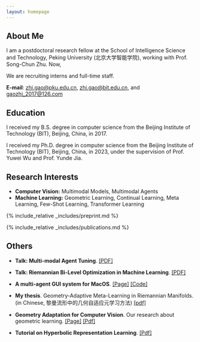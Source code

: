 ```yaml
---
layout: homepage
---
```


## About Me

I am a postdoctoral research fellow at the School of Intelligence Science and Technology, Peking University (北京大学智能学院), working with Prof. Song-Chun Zhu. Now, 


We are recruiting interns and full-time staff.

**E-mail**: zhi.gao@pku.edu.cn, zhi.gao@bit.edu.cn, and gaozhi_2017@126.com


## Education

I received my B.S. degree in computer science from the Beijing Institute of Technology (BIT), Beijing, China, in 2017.

I received my Ph.D. degree in computer science from the Beijing Institute of Technology (BIT), Beijing, China, in 2023, under the supervision of Prof. Yuwei Wu and Prof. Yunde Jia.


## Research Interests

- **Computer Vision:** Multimodal Models, Multimodal Agents
- **Machine Learning:** Geometric Learning, Continual Learning, Meta Learning, Few-Shot Learning, Transformer Learning

<!-- ## News

- **[Feb. 2020]** Our paper about incremental learning is accepted to CVPR 2020. -->
{% include_relative _includes/preprint.md %}

{% include_relative _includes/publications.md %}

<!-- {% include_relative _includes/services.md %} -->

## Others
- **Talk: Multi-modal Agent Tuning**. [[PDF]](https://docs.google.com/presentation/d/1Qpi_Hr5gA7Ui40rAyDDn8BcI8ArbvBl0/edit?usp=drive_link&ouid=111446216414248154601&rtpof=true&sd=true/) 

- **Talk: Riemannian Bi-Level Optimization in Machine Learning**. [[PDF]](https://docs.google.com/presentation/d/1ps5g2noDtbtBKuzh9MvsFc_nbIcau2cU/edit?usp=drive_link&ouid=111446216414248154601&rtpof=true&sd=true) 

- **A multi-agent GUI system for MacOS**. [[Page]](https://computer-use-agents.github.io/macos/) [[Code]](https://github.com/Computer-use-agents/MacOS-Agent)

- **My thesis**. Geometry-Adaptive Meta-Learning in Riemannian Manifolds. (in Chinese, 黎曼流形中的几何自适应元学习方法)  [[pdf]](https://drive.google.com/file/d/1SDqUKJvdMoeUI0EDsTSWik7hzVxFrdZG/view?usp=sharing)


- **Geometry Adaptation for Computer Vision**. Our research about geometric learning. [[Page]](https://geometry-adaptation.github.io/) [[Pdf]](https://dl.acm.org/doi/abs/10.1145/3674399.3674480)

- **Tutorial on Hyperbolic Representation Learning**. [[Pdf]](https://github.com/Pengxiang-Li/HyperbolicTutorial/blob/main/Tutorial-2023-Hyperbolic-Learning-Theory-and-Applications.pdf)